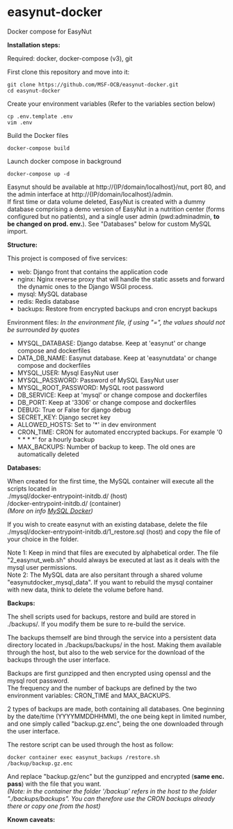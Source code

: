 # easynut-docker
Docker compose for EasyNut

<b>Installation steps:</b>

Required: docker, docker-compose (v3), git

First clone this repository and move into it:
```
git clone https://github.com/MSF-OCB/easynut-docker.git
cd easynut-docker
```

Create your environment variables (Refer to the variables section below)
```
cp .env.template .env
vim .env
```

Build the Docker files
```
docker-compose build
```

Launch docker compose in background
```
docker-compose up -d
```

Easynut should be available at http://{IP/domain/localhost}/nut, port 80, and the admin interface at http://{IP/domain/localhost}/admin.
<br/> If first time or data volume deleted, EasyNut is created with a dummy database comprising a demo version of EasyNut in a nutrition center (forms configured but no patients), and a single user admin (pwd:adminadmin, <b>to be changed on prod. env.</b>). See "Databases" below for custom MySQL import.

<b>Structure:</b>

This project is composed of five services:
<ul>
<li>web: Django front that contains the application code</li>
<li>nginx: Nginx reverse proxy that will handle the static assets and forward the dynamic ones to the Django WSGI process.</li>
<li>mysql: MySQL database</li>
<li>redis: Redis database</li>
<li>backups: Restore from encrypted backups and cron encrypt backups</li>
</ul>

Environment files:
<i>In the environment file, if using "=", the values should not be surrounded by quotes</i>
<ul>
<li>MYSQL_DATABASE: Django databse. Keep at 'easynut' or change compose and dockerfiles</li>
<li>DATA_DB_NAME: Easynut database. Keep at 'easynutdata' or change compose and dockerfiles</li>
<li>MYSQL_USER: Mysql EasyNut user</li>
<li>MYSQL_PASSWORD: Password of MySQL EasyNut user</li>
<li>MYSQL_ROOT_PASSWORD: MySQL root password</li>
<li>DB_SERVICE: Keep at 'mysql' or change compose and dockerfiles</li>
<li>DB_PORT: Keep at '3306' or change compose and dockerfiles</li>
<li>DEBUG: True or False for django debug</li>
<li>SECRET_KEY: Django secret key</li>
<li>ALLOWED_HOSTS: Set to '*' in dev environment</li>
<li>CRON_TIME: CRON for automated enccrypted backups. For example '0 * * * *' for a hourly backup</li>
<li>MAX_BACKUPS: Number of backup to keep. The old ones are automatically deleted</li>
</ul>

<b>Databases:</b>

When created for the first time, the MySQL container will execute all the scripts located in 
<br/>./mysql/docker-entrypoint-initdb.d/ (host)
<br/>/docker-entrypoint-initdb.d/ (container)
<br/><i>(More on info <a href="https://hub.docker.com/_/mysql/">MySQL Docker</a>)</i>

If you wish to create easynut with an existing database, delete the file ./mysql/docker-entrypoint-initdb.d/1_restore.sql (host) and copy the file of your choice in the folder. 

Note 1: Keep in mind that files are executed by alphabetical order. The file "2_easynut_web.sh" should always be executed at last as it deals with the mysql user permissions.
<br/>Note 2: The MySQL data are also persitant through a shared volume "easynutdocker_mysql_data". If you want to rebuild the mysql container with new data, think to delete the volume before hand.

<b>Backups:</b>

The shell scripts used for backups, restore and build are stored in ./backups/. If you modify them be sure to re-build the service.

The backups themself are bind through the service into a persistent data directory located in ./backups/backups/ in the host. Making them available through the host, but also to the web service for the download of the backups through the user interface.

Backups are first gunzipped and then encrypted using openssl and the mysql root password. 
<br/>The frequency and the number of backups are defined by the two environment variables: CRON_TIME and MAX_BACKUPS.

2 types of backups are made, both containing all databases. One beginning by the date/time (YYYYMMDDHHMM), the one being kept in limited number, and one simply called "backup.gz.enc", being the one downloaded through the user interface.

The restore script can be used through the host as follow:
```
docker container exec easynut_backups /restore.sh /backup/backup.gz.enc 
```
And replace "backup.gz/enc" but the gunzipped and encrypted (<b>same enc. pass</b>) with the file that you want. 
<br/><i>(Note: in the container the folder '/backup' refers in the host to the folder "./backups/backups". You can therefore use the CRON backups already there or copy one from the host)</i>

<b>Known caveats:</b>
